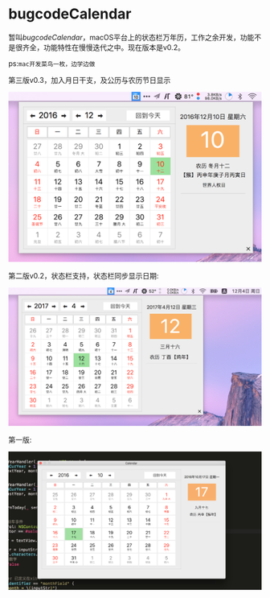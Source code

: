 # bugcodeCalendar
暂叫*bugcodeCalendar*，macOS平台上的状态栏万年历，工作之余开发，功能不是很齐全，功能特性在慢慢迭代之中。现在版本是v0.2。

ps:`mac开发菜鸟一枚，边学边做`

第三版v0.3，加入月日干支，及公历与农历节日显示

![](https://github.com/bugcoding/macOSCalendar/blob/master/screenshots/statebarcalendar_v0.3.png)

第二版v0.2，状态栏支持，状态栏同步显示日期:

![](https://github.com/bugcoding/macOSCalendar/blob/master/screenshots/macCalendar_v0.2.png)



第一版:

![](https://github.com/bugcoding/macOSCalendar/blob/master/screenshots/bugcodeCalendar_v0.11.png)
